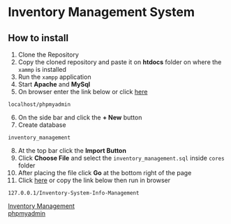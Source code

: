 # Inventory Management System

## How to install

1. Clone the Repository
2. Copy the cloned repository and paste it on **htdocs** folder on where the `xammp` is installed 
3. Run the `xampp` application
4. Start **Apache** and **MySql**
5. On browser enter the link below or click [here](http://localhost/phpmyadmin)
```
localhost/phpmyadmin
```
6. On the side bar and click the **+ New** button 
7. Create database
```
inventory_management
```
8. At the top bar click the **Import Button**
9. Click **Choose File** and select the `inventory_management.sql` inside `cores` folder
10. After placing the file click **Go** at the bottom right of the page
11. Click [here](http://localhost/Inventory-System-Info-Management) or copy the link below then run in browser
```
127.0.0.1/Inventory-System-Info-Management
```
<a href="http://localhost/Inventory-System-Info-Management" target="_blank">Inventory Management</a>
<br>
<a href="http://localhost/phpmyadmin" target="_blank">phpmyadmin</a>
